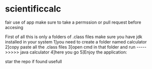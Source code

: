 # scientificcalc
fair use of app make sure to take a permssion or pull request before accesing


First of all this is only a folders of .class files  make sure you have jdk installed in your system
1]you need to create a  folder named calculator
2]copy paste all the .class files
3]open cmd in that folder and run -----  >>>>>  java calculator
4]here you go
5]Enjoy the application:


star the repo if found usefull
